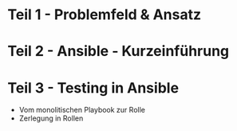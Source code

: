 # Teil 1 - Problemfeld & Ansatz

# Teil 2 - Ansible - Kurzeinführung

# Teil 3 - Testing in Ansible

* Vom monolitischen Playbook zur Rolle
* Zerlegung in Rollen